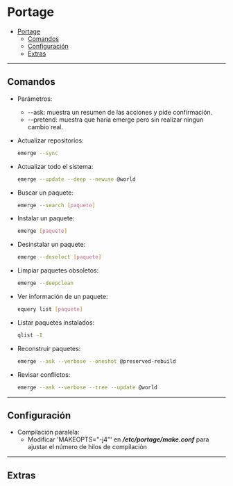 # Portage

- [Portage](#portage)
  - [Comandos](#comandos)
  - [Configuración](#configuración)
  - [Extras](#extras)

---

## Comandos

- Parámetros:
  - --ask: muestra un resumen de las acciones y pide confirmación.
  - --pretend: muestra que haría emerge pero sin realizar ningun cambio real.

- Actualizar repositorios:

    ```sh
    emerge --sync
    ```

- Actualizar todo el sistema:

    ```sh
    emerge --update --deep --newuse @world
    ```

- Buscar un paquete:

    ```sh
    emerge --search [paquete]
    ```

- Instalar un paquete:

    ```sh
    emerge [paquete]
    ```

- Desinstalar un paquete:

    ```sh
    emerge --deselect [paquete]
    ```

- Limpiar paquetes obsoletos:

    ```sh
    emerge --deepclean
    ```

- Ver información de un paquete:

    ```sh
    equery list [paquete]
    ```

- Listar paquetes instalados:

    ```sh
    qlist -I
    ```

- Reconstruir paquetes:

    ```sh
    emerge --ask --verbose --oneshot @preserved-rebuild
    ```

- Revisar conflictos:

    ```sh
    emerge --ask --verbose --tree --update @world
    ```

---

## Configuración

- Compilación paralela:
  - Modificar 'MAKEOPTS="-j4"' en ___/etc/portage/make.conf___ para ajustar el número de hilos de compilación


---

## Extras
